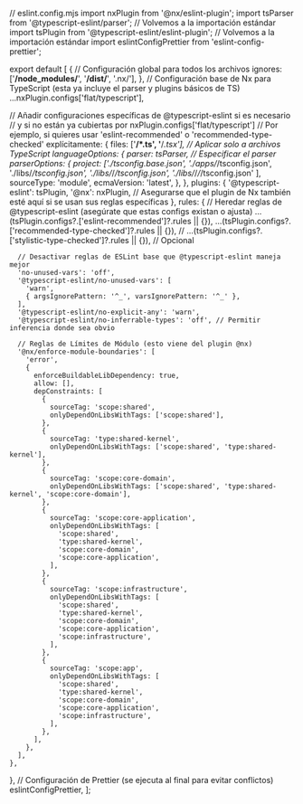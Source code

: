 // eslint.config.mjs
import nxPlugin from '@nx/eslint-plugin';
import tsParser from '@typescript-eslint/parser'; // Volvemos a la importación estándar
import tsPlugin from '@typescript-eslint/eslint-plugin'; // Volvemos a la importación estándar
import eslintConfigPrettier from 'eslint-config-prettier';

export default [
  {
    // Configuración global para todos los archivos
    ignores: ['**/node_modules/**', '**/dist/**', '.nx/'],
  },
  // Configuración base de Nx para TypeScript (esta ya incluye el parser y plugins básicos de TS)
  ...nxPlugin.configs['flat/typescript'],

  // Añadir configuraciones específicas de @typescript-eslint si es necesario
  // y si no están ya cubiertas por nxPlugin.configs['flat/typescript']
  // Por ejemplo, si quieres usar 'eslint-recommended' o 'recommended-type-checked' explícitamente:
  {
    files: ['**/*.ts', '**/*.tsx'], // Aplicar solo a archivos TypeScript
    languageOptions: {
      parser: tsParser, // Especificar el parser
      parserOptions: {
        project: ['./tsconfig.base.json', './apps/*/tsconfig.json', './libs/*/tsconfig.json', './libs/*/*/tsconfig.json', './libs/*/*/*/tsconfig.json' ],
        sourceType: 'module',
        ecmaVersion: 'latest',
      },
    },
    plugins: {
      '@typescript-eslint': tsPlugin,
      '@nx': nxPlugin, // Asegurarse que el plugin de Nx también esté aquí si se usan sus reglas específicas
    },
    rules: {
      // Heredar reglas de @typescript-eslint (asegúrate que estas configs existan o ajusta)
      ...(tsPlugin.configs?.['eslint-recommended']?.rules || {}),
      ...(tsPlugin.configs?.['recommended-type-checked']?.rules || {}),
      // ...(tsPlugin.configs?.['stylistic-type-checked']?.rules || {}), // Opcional

      // Desactivar reglas de ESLint base que @typescript-eslint maneja mejor
      'no-unused-vars': 'off',
      '@typescript-eslint/no-unused-vars': [
        'warn',
        { argsIgnorePattern: '^_', varsIgnorePattern: '^_' },
      ],
      '@typescript-eslint/no-explicit-any': 'warn',
      '@typescript-eslint/no-inferrable-types': 'off', // Permitir inferencia donde sea obvio

      // Reglas de Límites de Módulo (esto viene del plugin @nx)
      '@nx/enforce-module-boundaries': [
        'error',
        {
          enforceBuildableLibDependency: true,
          allow: [],
          depConstraints: [
            {
              sourceTag: 'scope:shared',
              onlyDependOnLibsWithTags: ['scope:shared'],
            },
            {
              sourceTag: 'type:shared-kernel',
              onlyDependOnLibsWithTags: ['scope:shared', 'type:shared-kernel'],
            },
            {
              sourceTag: 'scope:core-domain',
              onlyDependOnLibsWithTags: ['scope:shared', 'type:shared-kernel', 'scope:core-domain'],
            },
            {
              sourceTag: 'scope:core-application',
              onlyDependOnLibsWithTags: [
                'scope:shared',
                'type:shared-kernel',
                'scope:core-domain',
                'scope:core-application',
              ],
            },
            {
              sourceTag: 'scope:infrastructure',
              onlyDependOnLibsWithTags: [
                'scope:shared',
                'type:shared-kernel',
                'scope:core-domain',
                'scope:core-application',
                'scope:infrastructure',
              ],
            },
            {
              sourceTag: 'scope:app',
              onlyDependOnLibsWithTags: [
                'scope:shared',
                'type:shared-kernel',
                'scope:core-domain',
                'scope:core-application',
                'scope:infrastructure',
              ],
            },
          ],
        },
      ],
    },
  },
  // Configuración de Prettier (se ejecuta al final para evitar conflictos)
  eslintConfigPrettier,
];

